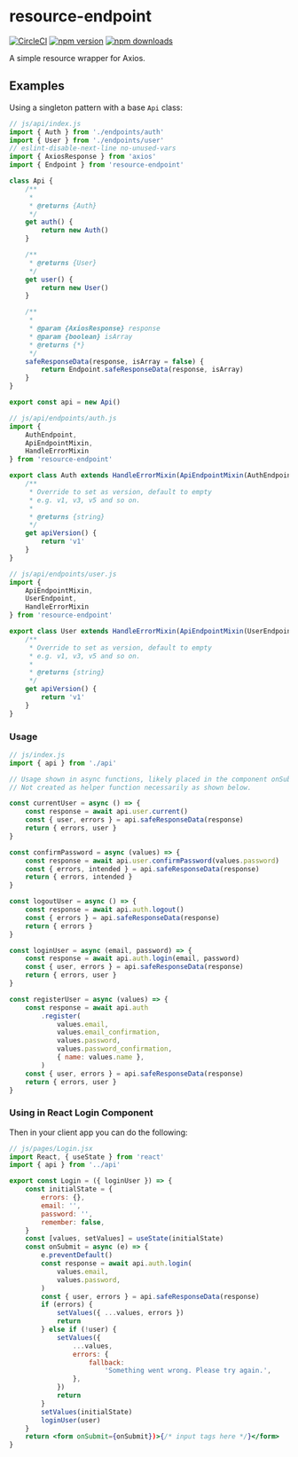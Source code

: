 # resource-endpoint
[![CircleCI](https://circleci.com/gh/ericdowell/resource-endpoint.svg?style=svg)](https://circleci.com/gh/ericdowell/resource-endpoint)
[![npm version](https://img.shields.io/npm/v/resource-endpoint.svg?style=flat-square)](https://www.npmjs.com/package/resource-endpoint)
[![npm downloads](https://img.shields.io/npm/dm/resource-endpoint.svg?style=flat-square)](http://npm-stat.com/charts.html?package=resource-endpoint)

A simple resource wrapper for Axios.

## Examples
Using a singleton pattern with a base `Api` class:
```js
// js/api/index.js
import { Auth } from './endpoints/auth'
import { User } from './endpoints/user'
// eslint-disable-next-line no-unused-vars
import { AxiosResponse } from 'axios'
import { Endpoint } from 'resource-endpoint'

class Api {
    /**
     *
     * @returns {Auth}
     */
    get auth() {
        return new Auth()
    }

    /**
     * @returns {User}
     */
    get user() {
        return new User()
    }

    /**
     *
     * @param {AxiosResponse} response
     * @param {boolean} isArray
     * @returns {*}
     */
    safeResponseData(response, isArray = false) {
        return Endpoint.safeResponseData(response, isArray)
    }
}

export const api = new Api()
```
```js
// js/api/endpoints/auth.js
import {
    AuthEndpoint,
    ApiEndpointMixin,
    HandleErrorMixin
} from 'resource-endpoint'

export class Auth extends HandleErrorMixin(ApiEndpointMixin(AuthEndpoint)) {
    /**
     * Override to set as version, default to empty
     * e.g. v1, v3, v5 and so on.
     *
     * @returns {string}
     */
    get apiVersion() {
        return 'v1'
    }
}
```
```js
// js/api/endpoints/user.js
import {
    ApiEndpointMixin,
    UserEndpoint,
    HandleErrorMixin
} from 'resource-endpoint'

export class User extends HandleErrorMixin(ApiEndpointMixin(UserEndpoint)) {
    /**
     * Override to set as version, default to empty
     * e.g. v1, v3, v5 and so on.
     *
     * @returns {string}
     */
    get apiVersion() {
        return 'v1'
    }
}
```
### Usage
```js
// js/index.js
import { api } from './api'

// Usage shown in async functions, likely placed in the component onSubmit for the form
// Not created as helper function necessarily as shown below.

const currentUser = async () => {
    const response = await api.user.current()
    const { user, errors } = api.safeResponseData(response)
    return { errors, user }
}

const confirmPassword = async (values) => {
    const response = await api.user.confirmPassword(values.password)
    const { errors, intended } = api.safeResponseData(response)
    return { errors, intended }
}

const logoutUser = async () => {
    const response = await api.auth.logout()
    const { errors } = api.safeResponseData(response)
    return { errors }
}

const loginUser = async (email, password) => {
    const response = await api.auth.login(email, password)
    const { user, errors } = api.safeResponseData(response)
    return { errors, user }
}

const registerUser = async (values) => {
    const response = await api.auth
        .register(
            values.email,
            values.email_confirmation,
            values.password,
            values.password_confirmation,
            { name: values.name },
        )
    const { user, errors } = api.safeResponseData(response)
    return { errors, user }
}
```

### Using in React Login Component
Then in your client app you can do the following:
```jsx
// js/pages/Login.jsx
import React, { useState } from 'react'
import { api } from '../api'

export const Login = ({ loginUser }) => {
    const initialState = {
        errors: {},
        email: '',
        password: '',
        remember: false,
    }
    const [values, setValues] = useState(initialState)
    const onSubmit = async (e) => {
        e.preventDefault()
        const response = await api.auth.login(
            values.email,
            values.password,
        )
        const { user, errors } = api.safeResponseData(response)
        if (errors) {
            setValues({ ...values, errors })
            return
        } else if (!user) {
            setValues({
                ...values,
                errors: {
                    fallback:
                        'Something went wrong. Please try again.',
                },
            })
            return
        }
        setValues(initialState)
        loginUser(user)
    }
    return <form onSubmit={onSubmit})>{/* input tags here */}</form>
}
```
